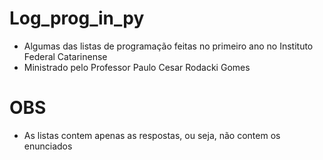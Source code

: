 # Log_prog_in_py
- Algumas das listas de programação feitas no primeiro ano no Instituto Federal Catarinense
- Ministrado pelo Professor Paulo Cesar Rodacki Gomes
# OBS
- As listas contem apenas as respostas, ou seja, não contem os enunciados
